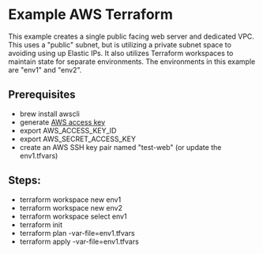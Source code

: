 # Example AWS Terraform 

This example creates a single public facing web server and dedicated VPC.  This uses a "public" subnet, but is utilizing a private subnet space to avoiding using up Elastic IPs.  It also utilizes Terraform workspaces to maintain state for separate environments.  The environments in this example are "env1" and "env2". 

## Prerequisites
- brew install awscli
- generate [AWS access key](https://docs.aws.amazon.com/singlesignon/latest/userguide/howtogetcredentials.html)
- export AWS_ACCESS_KEY_ID
- export AWS_SECRET_ACCESS_KEY
- create an AWS SSH key pair named "test-web" (or update the env1.tfvars)

## Steps:
- terraform workspace new env1
- terraform workspace new env2
- terraform workspace select env1
- terraform init
- terraform plan -var-file=env1.tfvars
- terraform apply -var-file=env1.tfvars